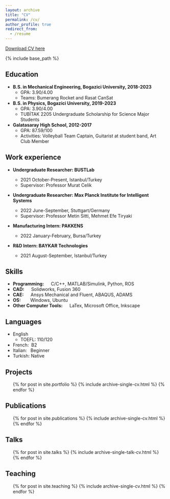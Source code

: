 ```yaml
---
layout: archive
title: "CV"
permalink: /cv/
author_profile: true
redirect_from:
  - /resume
---
```

[Download CV here](http://YigitElma.github.io/files/CV_Yigit_Gunsur_Elmacioglu_19_09_2022_academic.pdf)

{% include base_path %}

## Education
* **B.S. in Mechanical Engineering, Bogazici University, 2018-2023**
  * GPA: 3.90/4.00
  * Teams: Bumerang Rocket and Rasat CanSat
* **B.S. in Physics, Bogazici University, 2019-2023**
  * GPA: 3.90/4.00  
  * TUBİTAK 2205 Undergraduate Scholarship for Science Major Students
* **Galatasaray High School, 2012-2017**
  * GPA: 87.59/100  
  * Activities: Volleyball Team Captain, Guitarist at student band, Art Club Member


## Work experience
* **Undergraduate Researcher: BUSTLab**
  * 2021 October-Present,    Istanbul/Turkey
  * Supervisor: Professor Murat Celik

* **Undergraduate Researcher: Max Planck Institute for Intelligent Systems**
  * 2022 June-September,     Stuttgart/Germany
  * Supervisor: Professor Metin Sitti, Mehmet Efe Tiryaki

* **Manufacturing Intern: PAKKENS**
  * 2022 January-February,   Bursa/Turkey

* **R&D Intern: BAYKAR Technologies**
  * 2021 August-September,   Istanbul/Turkey

## Skills
* **Programming:** &emsp; C/C++, MATLAB/Simulink, Python, ROS
* **CAD:** &emsp; Solidworks, Fusion 360
* **CAE:** &emsp; Ansys Mechanical and Fluent, ABAQUS, ADAMS
* **OS:** &emsp; &nbsp; Windows, Ubuntu
* **Other Computer Tools:** &emsp; LaTex, Microsoft Office, Inkscape  

## Languages
* English
  * TOEFL:  110/120
* French: &nbsp;B2
* Italian: &nbsp; Beginner
* Turkish:  Native

## Projects
<ul>{% for post in site.portfolio %}
  {% include archive-single-cv.html %}
{% endfor %}</ul>

## Publications
  <ul>{% for post in site.publications %}
    {% include archive-single-cv.html %}
  {% endfor %}</ul>

## Talks
  <ul>{% for post in site.talks %}
    {% include archive-single-talk-cv.html %}
  {% endfor %}</ul>

## Teaching
  <ul>{% for post in site.teaching %}
    {% include archive-single-cv.html %}
  {% endfor %}</ul>
